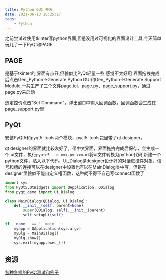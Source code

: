 ```yaml
---
title: Python GUI 开发
date: 2021-06-13 16:25:17
tags:
    - Python 
---
```


之前尝试过使用tkinter写python界面,但是没用过可视化的界面设计工具,今天简单玩儿了一下PyQt和PAGE

## PAGE 
是基于tkinter的,界面有点丑,但貌似比PyQt轻量一些,感觉不太好用
界面拖拽完成后点击Gen_Python->Generate Python GUI和Gen_Python->Generate Support Module,一共生产了三个文件page.tcl、page.py、page_support.py，通过page.py来启动

选定控价点击"Set Command"，弹出窗口中输入回调函数，回调函数会生成在page_support.py里


## PyQt
安装PyQt5和pyqt5-tools两个模块，pyqt5-tools包里带了qt designer。

qt designer的界面就比较友好了，带中文界面，界面拖拽完成后保存，会生成一个.ui文件，执行`pyuic5 - o xxx.py xxx.ui`将ui文件转换为python代码
新建一个python文件，贴入以下代码，Ui_Dialog是designer设计好的对话框控件对象，信号和槽的连接可以在designer中设置也可以在MainDialog类中写，但是在designer里貌似不能自定义槽函数，这种就不得不自己写connect函数了


```py
import sys
from PyQt5.QtWidgets import QApplication, QDialog
from pyqt_demo import Ui_Dialog

class MainDialog(QDialog, Ui_Dialog):
    def __init__(self, parent=None):
        super(QDialog, self).__init__(parent)
        self.setupUi(self)

if __name__ == '__main__':
    myapp = QApplication(sys.argv)
    myDlg = MainDialog()
    myDlg.show()
    sys.exit(myapp.exec_())
```

## 资源  

[各种各样的PyQt测试和例子](https://github.com/PyQt5/PyQt)